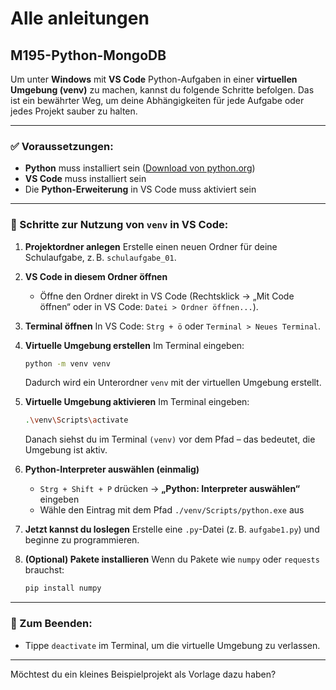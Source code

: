 # Alle anleitungen

## M195-Python-MongoDB

Um unter **Windows** mit **VS Code** Python-Aufgaben in einer **virtuellen Umgebung (venv)** zu machen, kannst du folgende Schritte befolgen. Das ist ein bewährter Weg, um deine Abhängigkeiten für jede Aufgabe oder jedes Projekt sauber zu halten.

---

### ✅ Voraussetzungen:

* **Python** muss installiert sein ([Download von python.org](https://www.python.org/))
* **VS Code** muss installiert sein
* Die **Python-Erweiterung** in VS Code muss aktiviert sein

---

### 🔧 Schritte zur Nutzung von `venv` in VS Code:

1. **Projektordner anlegen**
   Erstelle einen neuen Ordner für deine Schulaufgabe, z. B. `schulaufgabe_01`.

2. **VS Code in diesem Ordner öffnen**

   * Öffne den Ordner direkt in VS Code (Rechtsklick → „Mit Code öffnen“ oder in VS Code: `Datei > Ordner öffnen...`).

3. **Terminal öffnen**
   In VS Code: `Strg + ö` oder `Terminal > Neues Terminal`.

4. **Virtuelle Umgebung erstellen**
   Im Terminal eingeben:

   ```bash
   python -m venv venv
   ```

   Dadurch wird ein Unterordner `venv` mit der virtuellen Umgebung erstellt.

5. **Virtuelle Umgebung aktivieren**
   Im Terminal eingeben:

   ```bash
   .\venv\Scripts\activate
   ```

   Danach siehst du im Terminal `(venv)` vor dem Pfad – das bedeutet, die Umgebung ist aktiv.

6. **Python-Interpreter auswählen (einmalig)**

   * `Strg + Shift + P` drücken → **„Python: Interpreter auswählen“** eingeben
   * Wähle den Eintrag mit dem Pfad `./venv/Scripts/python.exe` aus

7. **Jetzt kannst du loslegen**
   Erstelle eine `.py`-Datei (z. B. `aufgabe1.py`) und beginne zu programmieren.

8. **(Optional) Pakete installieren**
   Wenn du Pakete wie `numpy` oder `requests` brauchst:

   ```bash
   pip install numpy
   ```

---

### 🧹 Zum Beenden:

* Tippe `deactivate` im Terminal, um die virtuelle Umgebung zu verlassen.

---

Möchtest du ein kleines Beispielprojekt als Vorlage dazu haben?
